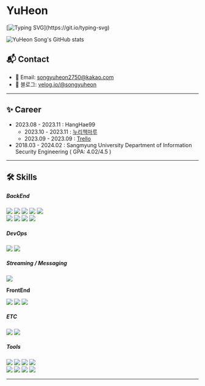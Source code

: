 # YuHeon 

[![Typing SVG](https://readme-typing-svg.demolab.com?font=Fira+Code&weight=600&pause=700&color=C03BF7&center=true&random=false&width=1000&lines=Nice+to+meet+you!!;My+name+is+Song+Yuheon%2C+and+I+am+a+backend+developer+who+always+pursues+growth!!)](https://git.io/typing-svg)

![YuHeon Song's GitHub stats](https://github-readme-stats.vercel.app/api?username=songyuheon98&show_icons=true&theme=radical)

## 📬 Contact
- 📧 Email: [songyuheon2750@kakao.com](mailto:songyuheon2750@kakao.com)
- 📝 블로그: [velog.io/@songyuheon](https://velog.io/@songyuheon)
    
---

## ✨ Career 
* 2023.08 - 2023.11 : HangHae99
    * 2023.10 - 2023.11 : [누리책마루](https://github.com/songyuheon98/Team258)
    * 2023.09 - 2023.09 : [Trello](https://github.com/songyuheon98/SpecialtyProjects)
* 2018.03 - 2024.02 : Sangmyung University Department of Information Security Engineering ( GPA: 4.02/4.5 )

---

## 🛠 Skills


##### **BackEnd**
<div>
<img src="https://img.shields.io/badge/Spring Boot-6DB33F?&logo=Spring Boot&logoColor=white">
<img src="https://img.shields.io/badge/Spring-6DB33F?&logo=Spring&logoColor=white">
<img src="https://img.shields.io/badge/Spring Security-6DB33F?&logo=Spring Security&logoColor=white">
<img src="https://img.shields.io/badge/Java-004088?&logo=Java&logoColor=white">
<img src="https://img.shields.io/badge/Gradle-02303A?&logo=Gradle?&logoColor=white"><br>
        <img src="https://img.shields.io/badge/MySQL-3776AB?&logo=MySQL&logoColor=white">
<img src="https://img.shields.io/badge/Junit5-25A162?&logo=Junit5&logoColor=white">
<img src="https://img.shields.io/badge/Apache JMeter-D22128?&logo=Apache JMeter&logoColor=white">
<img src="https://img.shields.io/badge/Postman-E34F15?&logo=Postman&logoColor=white"> 
    
</div>


##### **DevOps**
<div>
    <img src="https://img.shields.io/badge/GitHub Actions-181717?&logo=GitHub Actions&logoColor=white">
    <img src="https://img.shields.io/badge/Amazon AWS-231F20?&logo=Amazon AWS&logoColor=white">
</div>


##### **Streaming / Messaging**
<div>
<img src="https://img.shields.io/badge/Apache Kafka-231F20?&logo=Apache Kafka&logoColor=white"><br>
</div>



**FrontEnd**
<div>
<img src="https://img.shields.io/badge/Html-E34F26?&logo=Html&logoColor=white">
<img src="https://img.shields.io/badge/CSS-1572B6?&logo=CSS&logoColor=white">
<img src="https://img.shields.io/badge/JavaScript-F7DF1E?&logo=JavaScript&logoColor=white"><br>
</div>


##### **ETC**
<div>
    <img src="https://img.shields.io/badge/Python-3776AB?&logo=Python&logoColor=white">
<img src="https://img.shields.io/badge/C-A8B9CC?&logo=C&logoColor=white">
</div>



##### **Tools**
<div>
<img src="https://img.shields.io/badge/GitHub-181717?&logo=GitHub&logoColor=white">
<img src="https://img.shields.io/badge/Git-181717?&logo=Git&logoColor=white">
<img src="https://img.shields.io/badge/IntelliJ IDEA-000000?&logo=IntelliJ IDEA&logoColor=white">
<img src="https://img.shields.io/badge/Visual studio Code-007ACC?&logo=Visual Studio Code&logoColor=white"><br>
<img src="https://img.shields.io/badge/Jupyter-F37626?&logo=Jupyter&logoColor=white">
<img src="https://img.shields.io/badge/Anaconda-44A833?&logo=Anaconda&logoColor=white">
<img src="https://img.shields.io/badge/Slack-4A154B?&logo=Slack&logoColor=white">
<img src="https://img.shields.io/badge/Notion-000000?&logo=Notion&logoColor=white"><br>
</div>

---


